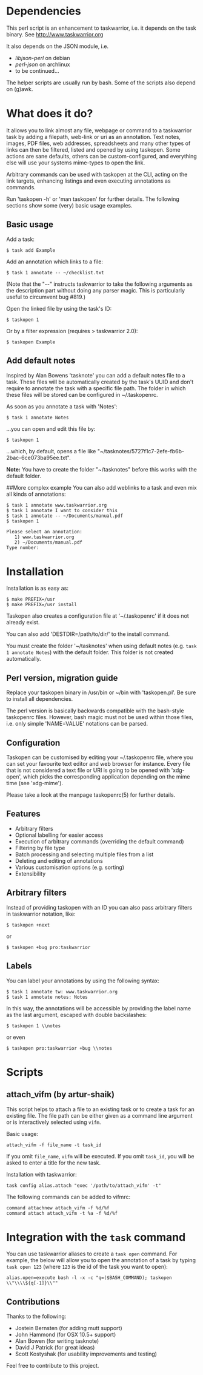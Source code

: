 # Dependencies

This perl script is an enhancement to taskwarrior, i.e. it depends on the task binary. See http://www.taskwarrior.org

It also depends on the JSON module, i.e.

 * _libjson-perl_ on debian
 * _perl-json_ on archlinux
 * to be continued...

The helper scripts are usually run by bash. Some of the scripts also depend on (g)awk.

# What does it do?

It allows you to link almost any file, webpage or command to a taskwarrior task by adding a filepath, web-link or uri as an annotation. Text notes, images, PDF files, web addresses, spreadsheets and many other types of links can then be filtered, listed and opened by using taskopen. Some actions are sane defaults, others can be custom-configured, and everything else will use your systems mime-types to open the link. 

Arbitrary commands can be used with taskopen at the CLI, acting on the link targets, enhancing listings and even executing annotations as commands.

Run 'taskopen -h' or 'man taskopen' for further details.
The following sections show some (very) basic usage examples. 

## Basic usage

Add a task:

	$ task add Example

Add an annotation which links to a file:

	$ task 1 annotate -- ~/checklist.txt

(Note that the "--" instructs taskwarrior to take the following arguments as the description part
without doing any parser magic. This is particularly useful to circumvent bug #819.)

Open the linked file by using the task's ID:

	$ taskopen 1

Or by a filter expression (requires > taskwarrior 2.0):

	$ taskopen Example

## Add default notes

Inspired by Alan Bowens 'tasknote' you can add a default notes file to a task. These files will be
automatically created by the task's UUID and don't require to annotate the task with a specific file
path. The folder in which these files will be stored can be configured in ~/.taskopenrc.

As soon as you annotate a task with 'Notes':

	$ task 1 annotate Notes

...you can open and edit this file by:

	$ taskopen 1

...which, by default, opens a file like "~/tasknotes/5727f1c7-2efe-fb6b-2bac-6ce073ba95ee.txt".

**Note:** You have to create the folder "~/tasknotes" before this works with the default folder.

##More complex example
You can also add weblinks to a task and even mix all kinds of annotations:

	$ task 1 annotate www.taskwarrior.org
	$ task 1 annotate I want to consider this
	$ task 1 annotate -- ~/Documents/manual.pdf
	$ taskopen 1

	Please select an annotation:
       1) www.taskwarrior.org
       2) ~/Documents/manual.pdf
    Type number:

# Installation

Installation is as easy as:

    $ make PREFIX=/usr
    $ make PREFIX=/usr install

Taskopen also creates a configuration file at '~/.taskopenrc' if it does not already exist.

You can also add 'DESTDIR=/path/to/dir/' to the install command.

You must create the folder '~/tasknotes' when using default notes (e.g. `task 1 annotate Notes`) with the default folder. This folder is not created automatically.

## Perl version, migration guide
Replace your taskopen binary in /usr/bin or ~/bin with 'taskopen.pl'. Be sure to install all
dependencies.

The perl version is basically backwards compatible with the bash-style taskopenrc files. However,
bash magic must not be used within those files, i.e. only simple 'NAME=VALUE' notations can be
parsed.

## Configuration

Taskopen can be customised by editing your ~/.taskopenrc file, where you can set your favourite text editor
and web browser for instance. Every file that is not considered a text file or URI is going to be opened with
'xdg-open', which picks the corresponding application depending on the mime time (see 'xdg-mime').

Please take a look at the manpage taskopenrc(5) for further details.

## Features

  * Arbitrary filters
  * Optional labelling for easier access
  * Execution of arbitrary commands (overriding the default command)
  * Filtering by file type
  * Batch processing and selecting multiple files from a list
  * Deleting and editing of annotations
  * Various customisation options (e.g. sorting)
  * Extensibility

## Arbitrary filters
Instead of providing taskopen with an ID you can also pass arbitrary filters in taskwarrior
notation, like:

    $ taskopen +next

or

    $ taskopen +bug pro:taskwarrior

## Labels
You can label your annotations by using the following syntax:

    $ task 1 annotate tw: www.taskwarrior.org
    $ task 1 annotate notes: Notes

In this way, the annotations will be accessible by providing the label name as the last argument,
escaped with double backslashes:

    $ taskopen 1 \\notes

or even

    $ taskopen pro:taskwarrior +bug \\notes

# Scripts

## attach_vifm (by artur-shaik)

This script helps to attach a file to an existing task or to create a task for an existing file.
The file path can be either given as a command line argument or is interactively selected using `vifm`.

Basic usage:

```
attach_vifm -f file_name -t task_id
```

If you omit `file_name`, `vifm` will be executed. If you omit `task_id`, you will be asked to enter a title for the new task.

Installation with taskwarrior:

```
task config alias.attach "exec '/path/to/attach_vifm' -t"
```

The following commands can be added to vifmrc:

```
command attachnew attach_vifm -f %d/%f
command attach attach_vifm -t %a -f %d/%f
```

# Integration with the `task` command

You can use taskwarrior aliases to create a `task open` command. For example, the below will allow you to open the annotation of a task by typing `task open 123` (where `123` is the id of the task you want to open):

```
alias.open=execute bash -l -x -c "q=($BASH_COMMAND); taskopen \\"\\\\${q[-1]}\\""
```

## Contributions

Thanks to the following:

 * Jostein Bernsten (for adding mutt support)
 * John Hammond (for OSX 10.5+ support)
 * Alan Bowen (for writing tasknote)
 * David J Patrick (for great ideas)
 * Scott Kostyshak (for usability improvements and testing)

Feel free to contribute to this project.
